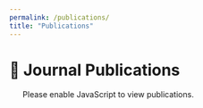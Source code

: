 ```yaml
---
permalink: /publications/
title: "Publications"
---
```


<style>
:root{ --link:#7C3AED; --link-hover:#DB2777; --bib-bg:#F5F3FF; --bib-bg-hover:#EDE9FE; --bib-border:#A855F7; --bib-text:#1E293B; }
@media (prefers-color-scheme: dark){
  :root{ --link:#22D3EE; --link-hover:#06B6D4; --bib-bg:#1E293B; --bib-bg-hover:#334155; --bib-border:#38BDF8; --bib-text:#F8FAFC; }
}
ol li > a[href]{ color:var(--link)!important; text-decoration:underline; text-decoration-color:var(--link);
  text-underline-offset:2px; text-decoration-thickness:1.5px; transition:color .15s,text-decoration-color .15s ease; }
ol li > a[href]:hover, ol li > a[href]:focus{ color:var(--link-hover)!important; text-decoration-color:var(--link-hover); outline:none; }
details > summary > span[data-bibbtn]{ background:var(--bib-bg)!important; border:1px solid var(--bib-border)!important; color:var(--bib-text)!important;
  border-radius:8px; font-weight:600; font-size:12px; line-height:1; padding:2px 10px; min-width:84px; text-align:center; }
details[open] > summary > span[data-bibbtn], details > summary > span[data-bibbtn]:hover{ background:var(--bib-bg-hover)!important; }
.bibtex-panel{ position:relative; margin-top:8px; background:#ffeef5; border:1px solid #f6c5db; border-radius:8px; padding:10px; text-align:left; }
.bibtex-pre{ margin:0; overflow:auto; font-size:12px; line-height:1.25; white-space:pre; }
.bibtex-copy{ position:absolute; top:6px; right:6px; border:1px solid #94A3B8; background:#F1F5F9; border-radius:6px; padding:2px 8px; font-size:12px; cursor:pointer; }
.bibtex-hidden{ position:absolute; left:-9999px; top:-9999px; }
</style>

# 📄 Journal Publications

<ol id="pubs-list"><noscript>Please enable JavaScript to view publications.</noscript></ol>

<!-- ========= PASTE/EDIT ONLY THIS BIBTEX BLOCK ========= -->
<script type="application/x-bibtex" id="bibtex-data">
@article{nguyen2025energy,
  title        = {Energy Efficiency for Massive MIMO Integrated Sensing and Communication Systems},
  author       = {Nguyen, Huy T and Nguyen, Van-Dinh and Nguyen, Nhan Thanh and Luong, Nguyen Cong and Bao, Vo-Nguyen Quoc and Ngo, Hien Quoc and Niyato, Dusit and Chatzinotas, Symeon},
  journal      = {IEEE Journal on Selected Areas in Communications},
  year         = {2025},
  note         = {accepted},
  url          = {https://www.arxiv.org/pdf/2509.10290}
}

@article{zaker2025dynamic,
  title        = {Dynamic Joint Sensing and Communication Beamforming Design: A Lyapunov Approach},
  author       = {Zaker, Abolfazl and Nguyen, Nhan Thanh and Alkhateeb, Ahmed and Juntti, Markku},
  journal      = {IEEE Communications Letters},
  year         = {2025},
  note         = {accepted},
  url          = {https://arxiv.org/pdf/2503.14054}
}
</script>
<!-- ========= END BIBTEX BLOCK ========= -->

<script>
/* ======== CONFIG: set how to bold your name ======== */
const boldAuthorMatches = [
  // Any of these substrings in a BibTeX "author" name will be bolded:
  "Nguyen, Nhan Thanh",
  "N. T. Nguyen" // fallback if you ever provide initials
];

/* ========= SIMPLE BIBTEX PARSER (good for common fields) ========= */
function getBibtexText(){ 
  const el = document.getElementById('bibtex-data');
  return el ? el.textContent : '';
}
function splitEntries(bibtex){
  const parts = bibtex.split(/@(?=[a-zA-Z]+)/).map(s=>s.trim()).filter(Boolean);
  return parts.map(raw=>{
    const m = raw.match(/^([a-zA-Z]+)\s*{\s*([^,]+)\s*,([\s\S]*)}\s*$/);
    if(!m) return null;
    const [, type, key, body] = m;
    const fields = {};
    // Match lines like: key = {value} OR key = "value"
    body.replace(/\s([a-zA-Z]+)\s*=\s*({((?:[^{}]|{[^}]*})*)}|"([^"]*)")\s*,?/g, (_,k,all,braceVal,quoteVal)=>{
      const v = (braceVal ?? quoteVal ?? '').trim();
      fields[k.toLowerCase()] = v;
    });
    return { type: type.toLowerCase(), key: key.trim(), fields };
  }).filter(Boolean);
}

/* ========= AUTHOR FORMATTING ========= */
function toInitials(name){
  // Accepts "Last, First Middle" or "First Middle Last"
  let last='', given='';
  if(name.includes(',')){
    const [l,g] = name.split(',').map(s=>s.trim());
    last=l; given=g||'';
  }else{
    const parts=name.trim().split(/\s+/);
    last = parts.pop()||''; given = parts.join(' ');
  }
  const initials = given.split(/\s+/).filter(Boolean).map(w=>{
    // keep hyphenated initials like Van-Dinh -> V.-D.
    return w.split('-').map(p=>p[0]?.toUpperCase()+'.').join('-');
  }).join(' ');
  return `${initials} ${last}`.replace(/\s+/g,' ').trim();
}
function maybeBold(name){
  const hit = boldAuthorMatches.some(sig => name.toLowerCase().includes(sig.toLowerCase()));
  if(!hit) return name;
  return `<strong>${name}</strong>`;
}
function formatAuthors(authStr){
  // Split authors by " and " (BibTeX convention)
  const names = authStr.split(/\s+and\s+/i).map(s=>s.trim()).filter(Boolean);
  const display = names.map(n => maybeBold(toInitials(n)));
  if(display.length <= 2) return display.join(' and ');
  return display.slice(0,-1).join(', ') + ', and ' + display.slice(-1);
}

/* ========= HTML RENDER ========= */
function escapeHTML(s){ return s.replace(/[&<>"']/g, c => ({'&':'&amp;','<':'&lt;','>':'&gt;','"':'&quot;',"'":'&#39;'}[c])); }

function render(entries){
  const ol = document.getElementById('pubs-list');
  if(!ol) return;
  // Sort by year desc, then title
  entries.sort((a,b)=>{
    const ya = +(a.fields.year||0), yb = +(b.fields.year||0);
    if(yb!==ya) return yb-ya;
    return (a.fields.title||'').localeCompare(b.fields.title||'');
  });
  ol.innerHTML='';
  entries.forEach((e, idx)=>{
    const f = e.fields;
    const authorsHTML = formatAuthors(f.author||'');
    const title = f.title || e.key;
    const url = f.url || '';
    const venue = f.journal || f.booktitle || f.howpublished || '';
    const year = f.year || '';
    const note = f.note ? ` (${f.note})` : '';
    const titleHTML = url ? `<a href="${escapeHTML(url)}" target="_blank">${escapeHTML(title)}</a>` : escapeHTML(title);

    const li = document.createElement('li');
    li.innerHTML = `
      ${authorsHTML},<br>
      "${titleHTML},"<br>
      ${venue ? `<span><em>${escapeHTML(venue)}</em></span>,` : ''} ${escapeHTML(String(year))}.${escapeHTML(note)}
      <details style="display:block; margin-top:6px;">
        <summary style="display:flex; justify-content:flex-start; align-items:center; list-style:none; cursor:pointer; padding:0;">
          <span data-bibbtn>BibTeX</span>
        </summary>
        <div class="bibtex-panel">
          <pre class="bibtex-pre"><code id="bibtex-${idx}">@${e.type}{${e.key},
${Object.entries(f).map(([k,v])=>`  ${k.padEnd(12,' ')}= {${v}}`).join(",\n")}
}</code></pre>
          <textarea id="bibtex-${idx}-src" class="bibtex-hidden" readonly>@${e.type}{${e.key},
${Object.entries(f).map(([k,v])=>`  ${k} = {${v}}`).join(",\n")}
}</textarea>
          <button class="bibtex-copy" data-target="${idx}">Copy</button>
        </div>
      </details>
    `;
    ol.appendChild(li);
  });

  // Copy handlers
  ol.querySelectorAll('.bibtex-copy').forEach(btn=>{
    btn.addEventListener('click', async ()=>{
      const id = btn.getAttribute('data-target');
      const ta = document.getElementById(`bibtex-${id}-src`);
      let ok=false;
      try{
        if(navigator.clipboard?.writeText){ await navigator.clipboard.writeText(ta.value); ok=true; }
        else { ta.select(); document.execCommand('copy'); ok=true; }
      }catch(e){}
      const old = btn.textContent;
      btn.textContent = ok ? 'Copied!' : 'Copy';
      setTimeout(()=>{ btn.textContent=old; }, 1200);
    });
  });
}

/* ========= GO ========= */
(function(){
  const txt = getBibtexText();
  const entries = splitEntries(txt);
  render(entries);
})();
</script>
